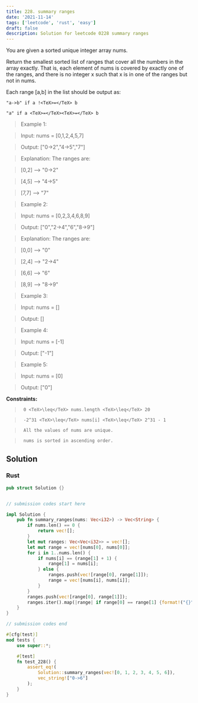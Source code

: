 ```yaml
---
title: 228. summary ranges
date: '2021-11-14'
tags: ['leetcode', 'rust', 'easy']
draft: false
description: Solution for leetcode 0228 summary ranges
---
```


 

  You are given a sorted unique integer array nums.

  Return the smallest sorted list of ranges that cover all the numbers in the array exactly. That is, each element of nums is covered by exactly one of the ranges, and there is no integer x such that x is in one of the ranges but not in nums.

  Each range [a,b] in the list should be output as:

  

  	"a->b" if a !<TeX>=</TeX> b

  	"a" if a <TeX>=</TeX><TeX>=</TeX> b

  

   

 >   Example 1:

  

 >   Input: nums <TeX>=</TeX> [0,1,2,4,5,7]

 >   Output: ["0->2","4->5","7"]

 >   Explanation: The ranges are:

 >   [0,2] --> "0->2"

 >   [4,5] --> "4->5"

 >   [7,7] --> "7"

  

 >   Example 2:

  

 >   Input: nums <TeX>=</TeX> [0,2,3,4,6,8,9]

 >   Output: ["0","2->4","6","8->9"]

 >   Explanation: The ranges are:

 >   [0,0] --> "0"

 >   [2,4] --> "2->4"

 >   [6,6] --> "6"

 >   [8,9] --> "8->9"

  

 >   Example 3:

  

 >   Input: nums <TeX>=</TeX> []

 >   Output: []

  

 >   Example 4:

  

 >   Input: nums <TeX>=</TeX> [-1]

 >   Output: ["-1"]

  

 >   Example 5:

  

 >   Input: nums <TeX>=</TeX> [0]

 >   Output: ["0"]

  

   

  **Constraints:**

  

 >   	0 <TeX>\leq</TeX> nums.length <TeX>\leq</TeX> 20

 >   	-2^31 <TeX>\leq</TeX> nums[i] <TeX>\leq</TeX> 2^31 - 1

 >   	All the values of nums are unique.

 >   	nums is sorted in ascending order.


## Solution
### Rust
```rust
pub struct Solution {}


// submission codes start here

impl Solution {
    pub fn summary_ranges(nums: Vec<i32>) -> Vec<String> {
        if nums.len() == 0 {
            return vec![];
        }
        let mut ranges: Vec<Vec<i32>> = vec![];
        let mut range = vec![nums[0], nums[0]];
        for i in 1..nums.len() {
            if nums[i] == (range[1] + 1) {
                range[1] = nums[i];
            } else {
                ranges.push(vec![range[0], range[1]]);
                range = vec![nums[i], nums[i]];
            }
        }
        ranges.push(vec![range[0], range[1]]);
        ranges.iter().map(|range| if range[0] == range[1] {format!("{}", range[0])} else {format!("{}->{}", range[0], range[1])}).collect()
    }
}

// submission codes end

#[cfg(test)]
mod tests {
    use super::*;

    #[test]
    fn test_228() {
        assert_eq!(
            Solution::summary_ranges(vec![0, 1, 2, 3, 4, 5, 6]),
            vec_string!["0->6"]
        );
    }
}

```
